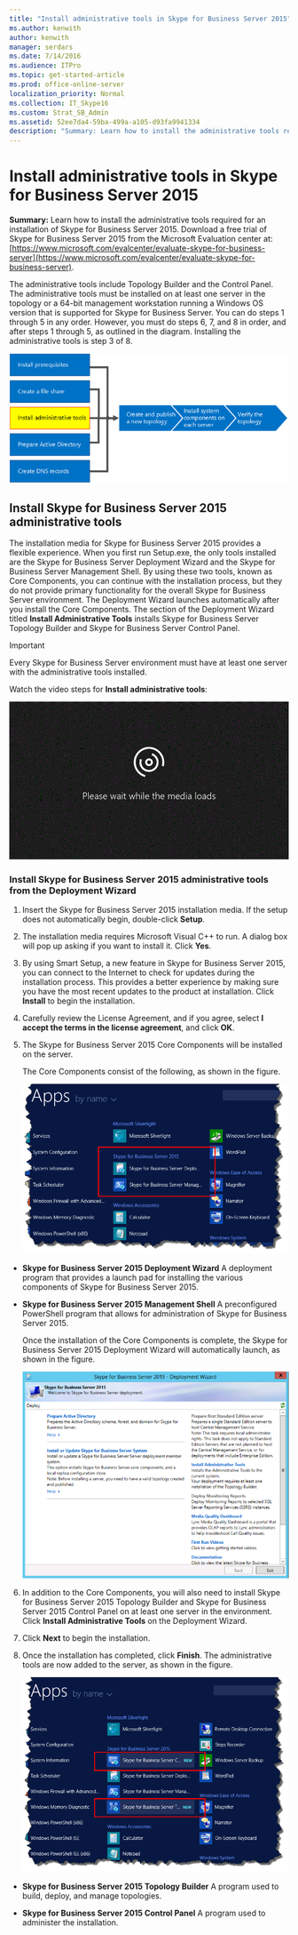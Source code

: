 ```yaml
---
title: "Install administrative tools in Skype for Business Server 2015"
ms.author: kenwith
author: kenwith
manager: serdars
ms.date: 7/14/2016
ms.audience: ITPro
ms.topic: get-started-article
ms.prod: office-online-server
localization_priority: Normal
ms.collection: IT_Skype16
ms.custom: Strat_SB_Admin
ms.assetid: 52ee7da4-59ba-499a-a105-d93fa9941334
description: "Summary: Learn how to install the administrative tools required for an installation of Skype for Business Server 2015. Download a free trial of Skype for Business Server 2015 from the Microsoft Evaluation center at: https://www.microsoft.com/evalcenter/evaluate-skype-for-business-server."
---
```


# Install administrative tools in Skype for Business Server 2015
 
**Summary:** Learn how to install the administrative tools required for an installation of Skype for Business Server 2015. Download a free trial of Skype for Business Server 2015 from the Microsoft Evaluation center at:[https://www.microsoft.com/evalcenter/evaluate-skype-for-business-server](https://www.microsoft.com/evalcenter/evaluate-skype-for-business-server).
  
The administrative tools include Topology Builder and the Control Panel. The administrative tools must be installed on at least one server in the topology or a 64-bit management workstation running a Windows OS version that is supported for Skype for Business Server. You can do steps 1 through 5 in any order. However, you must do steps 6, 7, and 8 in order, and after steps 1 through 5, as outlined in the diagram. Installing the administrative tools is step 3 of 8.
  
![Overview diagram](../../media/d856afe8-4758-432f-bc45-e1956016419a.png)
  
## Install Skype for Business Server 2015 administrative tools

The installation media for Skype for Business Server 2015 provides a flexible experience. When you first run Setup.exe, the only tools installed are the Skype for Business Server Deployment Wizard and the Skype for Business Server Management Shell. By using these two tools, known as Core Components, you can continue with the installation process, but they do not provide primary functionality for the overall Skype for Business Server environment. The Deployment Wizard launches automatically after you install the Core Components. The section of the Deployment Wizard titled **Install Administrative Tools** installs Skype for Business Server Topology Builder and Skype for Business Server Control Panel.
  
> [!IMPORTANT]
> Every Skype for Business Server environment must have at least one server with the administrative tools installed. 
  
Watch the video steps for **Install administrative tools**:
  
![Your browser does not support video. Install Microsoft Silverlight, Adobe Flash Player, or Internet Explorer 9.](../../media/MSN_Video_Widget.gif)
  
### Install Skype for Business Server 2015 administrative tools from the Deployment Wizard

1. Insert the Skype for Business Server 2015 installation media. If the setup does not automatically begin, double-click **Setup**.
    
2. The installation media requires Microsoft Visual C++ to run. A dialog box will pop up asking if you want to install it. Click **Yes**.
    
3. By using Smart Setup, a new feature in Skype for Business Server 2015, you can connect to the Internet to check for updates during the installation process. This provides a better experience by making sure you have the most recent updates to the product at installation. Click **Install** to begin the installation.
    
4. Carefully review the License Agreement, and if you agree, select **I accept the terms in the license agreement**, and click **OK**.
    
5. The Skype for Business Server 2015 Core Components will be installed on the server. 
    
    The Core Components consist of the following, as shown in the figure.
    
    ![Core Components in Apps screen.](../../media/0da1d983-4c4b-4b23-a196-c3bdba4857c6.png)
  
  - **Skype for Business Server 2015 Deployment Wizard** A deployment program that provides a launch pad for installing the various components of Skype for Business Server 2015.
    
  - **Skype for Business Server 2015 Management Shell** A preconfigured PowerShell program that allows for administration of Skype for Business Server 2015.
    
    Once the installation of the Core Components is complete, the Skype for Business Server 2015 Deployment Wizard will automatically launch, as shown in the figure. 
    
    ![Skype for Business Server 2015 Deployment Wizard](../../media/310c3437-83f9-48fa-a1e1-9fd09009fe31.png)
  
6. In addition to the Core Components, you will also need to install Skype for Business Server 2015 Topology Builder and Skype for Business Server 2015 Control Panel on at least one server in the environment. Click **Install Administrative Tools** on the Deployment Wizard.
    
7. Click **Next** to begin the installation.
    
8. Once the installation has completed, click **Finish**. The administrative tools are now added to the server, as shown in the figure.
    
    ![Skype for Business Server 2015 Administrative Tools](../../media/760873dd-9c87-4efb-bf98-7162d876fd18.png)
  
  - **Skype for Business Server 2015 Topology Builder** A program used to build, deploy, and manage topologies.
    
  - **Skype for Business Server 2015 Control Panel** A program used to administer the installation.
    

